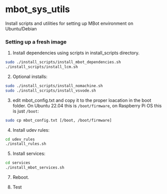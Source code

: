 # mbot_sys_utils
Install scripts and utilities for setting up MBot environment on Ubuntu/Debian

### Setting up a fresh image ###

1. Install dependencies using scripts in install_scripts directory.
```bash
sudo ./install_scripts/install_mbot_dependencies.sh
./install_scripts/install_lcm.sh
```

2. Optional installs:
```bash
sudo ./install_scripts/install_nomachine.sh
sudo ./install_scripts/install_vsvode.sh
```

3. edit mbot_config.txt and copy it to the proper loacation in the boot folder. On Ubuntu 22.04 this is `/boot/firmware`, on Raspberry Pi OS this is just `/boot`:
```bash
sudo cp mbot_config.txt [/boot, /boot/firmware]
```

4. Install udev rules:
```bash
cd udev_rules
./install_rules.sh
```

5. Install services:
```bash
cd services
./install_mbot_services.sh
```

7. Reboot.

6. Test
